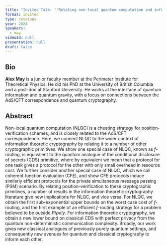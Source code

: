 ```yaml
---
title: "Invited Talk: ''Relating non-local quantum computation and information theoretic cryptography''"
format: invited
type: sessions
year: 2024
speakers:
  - may
videoId: null
presentation: null
draft: false
---
```

## Bio
**Alex May** is a junior faculty member at the Perimeter Institute for Theoretical Physics. He did his PhD at the University of British Columbia and a post-doc at Stanford University. He works at the interface of quantum information and quantum gravity, with a focus on connections between the AdS/CFT correspondence and quantum cryptography.

## Abstract
Non-local quantum computation (NLQC) is a cheating strategy for position-verification schemes, and is closely related to the AdS/CFT correspondence. Here, we connect NLQC to the wider context of information theoretic cryptography by relating it to a number of other cryptographic primitives. We show one special case of NLQC, known as $f$-routing, is equivalent to the quantum analogue of the conditional disclosure of secrets (CDS) primitive, where by equivalent we mean that a protocol for one task gives a protocol for the other with only small overhead in resource cost. We further consider another special case of NLQC, which we call coherent function evaluation (CFE), and show CFE protocols induce similarly efficient protocols for the private simultaneous message passing (PSM) scenario. By relating position-verification to these cryptographic primitives, a number of results in the information theoretic cryptography literature give new implications for NLQC, and vice versa. For NLQC, we obtain the first sub-exponential upper bounds on the worst case cost of $f$-routing, and the first example of an efficient $f$-routing strategy for a problem believed to be outside $P/poly$. For information theoretic cryptography, we obtain a new lower bound on classical CDS with perfect privacy from the quantum non-deterministic communication complexity. Broadly, our work gives new classical analogues of previously purely quantum settings, and consequently new avenues for quantum and classical cryptography to inform each other. 



<!-- fields to use above: -->
<!-- videoId: "Vfl9pPh6ipI" -->
<!-- presentation: "/2024/sessions/slides/QCrypt2024InvitedDiamanti.pdf" -->
